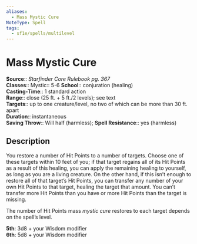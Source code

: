 ```yaml
---
aliases:
  - Mass Mystic Cure
NoteType: Spell
tags:
  - sf1e/spells/multilevel
---
```


# Mass Mystic Cure

**Source**:: _Starfinder Core Rulebook pg. 367_  
**Classes**:: 
Mystic:: 5-6
**School**:: conjuration (healing)  
**Casting-Time**:: 1 standard action  
**Range**:: close (25 ft. + 5 ft./2 levels); see text  
**Targets**:: up to one creature/level, no two of which can be more than 30 ft. apart  
**Duration**:: instantaneous  
**Saving Throw**:: Will half (harmless);
**Spell Resistance**:: yes (harmless)

## Description

You restore a number of Hit Points to a number of targets. Choose one of these targets within 10 feet of you; if that target regains all of its Hit Points as a result of this healing, you can apply the remaining healing to yourself, as long as you are a living creature. On the other hand, if this isn’t enough to restore all of that target’s Hit Points, you can transfer any number of your own Hit Points to that target, healing the target that amount. You can’t transfer more Hit Points than you have or more Hit Points than the target is missing.  
  
The number of Hit Points mass _mystic cure_ restores to each target depends on the spell’s level.  
  
**5th**: 3d8 + your Wisdom modifier  
**6th**: 5d8 + your Wisdom modifier
